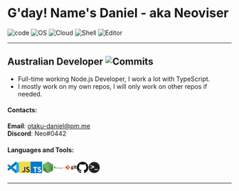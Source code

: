 # G'day! Name's Daniel - aka Neoviser

![code](https://img.shields.io/badge/Code-TypeScript-blue?style=flat-square&logo=typescript) ![OS](https://img.shields.io/badge/OS-Kali%20Linux-blue?style=flat-square&logo=kalilinux) ![Cloud](https://img.shields.io/badge/VPS-Amazon%20Web%20Services-orange?style=flat-square&logo=amazonaws) ![Shell](https://img.shields.io/badge/Shell-Bash-green?style=flat-square&logo=gnubash) ![Editor](https://img.shields.io/badge/Editor-Visual%20Studio%20Code-white?style=flat-square&logo=visualstudiocode)
****
## Australian Developer ![Commits](https://img.shields.io/badge/Verified-Commits%20With%20Signature-lightgreen?style=flat-square&logo=adguard)
- Full-time working Node.js Developer, I work a lot with TypeScript.
- I mostly work on my own repos, I will only work on other repos if needed.


#### Contacts:
**Email**: otaku-daniel@pm.me <br/>
**Discord**: Neo#0442

#### Languages and Tools:

<img align="left" alt="Visual Studio Code" width="26px" src="https://raw.githubusercontent.com/github/explore/80688e429a7d4ef2fca1e82350fe8e3517d3494d/topics/visual-studio-code/visual-studio-code.png" />
<img align="left" alt="JavaScript" width="26px" src="https://raw.githubusercontent.com/github/explore/80688e429a7d4ef2fca1e82350fe8e3517d3494d/topics/javascript/javascript.png" />
<img align="left" alt="TypeScript" width="26px" src="https://raw.githubusercontent.com/github/explore/80688e429a7d4ef2fca1e82350fe8e3517d3494d/topics/typescript/typescript.png" />
<img align="left" alt="Node.js" width="26px" src="https://raw.githubusercontent.com/github/explore/80688e429a7d4ef2fca1e82350fe8e3517d3494d/topics/nodejs/nodejs.png" />
<img align="left" alt="MongoDB" width="26px" src="https://raw.githubusercontent.com/github/explore/80688e429a7d4ef2fca1e82350fe8e3517d3494d/topics/mongodb/mongodb.png" />
<img align="left" alt="Git" width="26px" src="https://raw.githubusercontent.com/github/explore/80688e429a7d4ef2fca1e82350fe8e3517d3494d/topics/git/git.png" />
<img align="left" alt="GitHub" width="26px" src="https://raw.githubusercontent.com/github/explore/78df643247d429f6cc873026c0622819ad797942/topics/github/github.png" />
<img align="left" alt="Terminal" width="26px" src="https://raw.githubusercontent.com/github/explore/80688e429a7d4ef2fca1e82350fe8e3517d3494d/topics/terminal/terminal.png" />

<br />
<br />

---




